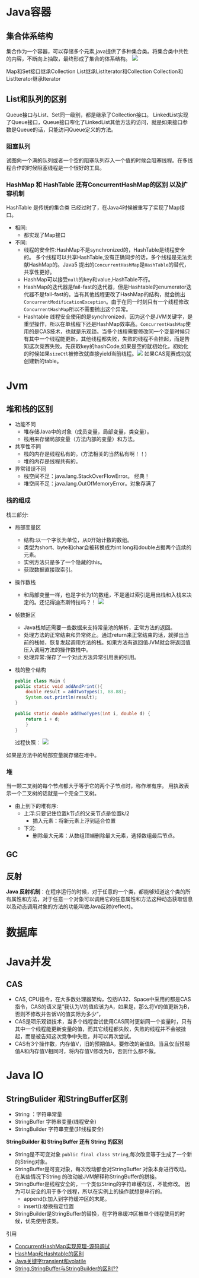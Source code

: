 # Java容器
## 集合体系结构

集合作为一个容器，可以存储多个元素,java提供了多种集合类。将集合类中共性的内容，不断向上抽取，最终形成了集合的体系结构。 
 ![](https://img-blog.csdn.net/20150501232236784)
 
 Map和Set接口继承Collection
 List继承ListIterator和Collection
 Collection和ListIterator继承Iterator
 
 ## List和队列的区别
 
 Queue接口与List、Set同一级别，都是继承了Collection接口。
 LinkedList实现了Queue接口，Queue接口窄化了LinkedList其他方法的访问，就是如果接口参数是Queue的话，只能访问Queue定义的方法。
 
 ### 阻塞队列
试图向一个满的队列或者一个空的阻塞队列存入一个值的时候会阻塞线程。在多线程合作的时候阻塞线程是一个很好的工具。

### HashMap 和 HashTable 还有ConcurrentHashMap的区别 以及扩容机制
HashTable 是传统的集合类 已经过时了，在Java4时候被重写了实现了Map接口。

* 相同:
    * 都实现了Map接口
* 不同:
    * 线程的安全性:HashMap不是synchronized的，HashTable是线程安全的。
    多个线程可以共享HashTable,没有正确同步的话，多个线程是无法贡献HashMap的。Java5 提出的`ConcurrentHashMap`是`HashTable`的替代，共享性更好。
    * HashMap可以接受`null`的key和value,HashTable不行。
    * HashMap的迭代器是fail-fast的迭代器，但是Hashtable的enumerator迭代器不是fail-fast的。当有其他线程更改了HashMap的结构，就会抛出`ConcurrentModificationException`。由于在同一时刻只有一个线程修改`ConcurrentHashMap`所以不需要抛出这个异常。
    * Hashtable 线程安全使用的是synchronized，因为这个是JVM关键字，是重型操作，所以在单线程下还是HashMap效率高。`ConcurrentHashMap`使用的是CAS技术，也就是乐观锁。当多个线程需要修改同一个变量时候只有其中一个线程能更新，其他线程都失败，失败的线程不会挂起，而是告知这次竞赛失败。先获取key的hashCode,如果是空的就初始化，初始化的时候如果`sizeCtl`被修改就直接yield当前线程。![](https://img-blog.csdn.net/20160318105849333) 如果CAS竞赛成功就创建新的table。


# Jvm

## 堆和栈的区别

* 功能不同
    * 堆存储Java中的对象（成员变量，局部变量，类变量）。
    * 栈用来存储局部变量（方法内部的变量）和方法。
* 共享性不同
    * 栈的内存是线程私有的。(方法相关的当然私有啊！！)
    * 堆的内存是线程共有的。
* 异常错误不同
    * 栈空间不足：java.lang.StackOverFlowError。 经典！
    * 堆空间不足：java.lang.OutOfMemoryError。对象存满了

### 栈的组成

栈三部分:
* 局部变量区
    * 结构:以一个字长为单位，从0开始计数的数组。
    * 类型为short、byte和char会被转换成为int
        long和double占据两个连续的元素。
    * 实例方法只是多了一个隐藏的this。
    * 获取数据直接取索引。
* 操作数栈
    * 和局部变量一样，也是字长为1的数组，不是通过索引是用出栈和入栈来决定的。还记得迪杰斯特拉吗？！
    ![](https://iamjohnnyzhuang.github.io/public/upload/4.png)
* 帧数据区
    * Java栈帧还需要一些数据来支持常量池的解析，正常方法的返回。
    * 处理方法的正常结束和异常终止。通过return来正常结束的话，就弹出当前的栈帧，恢复发起调用方法的栈。如果方法有返回值JVM就会将返回值压入调用方法的操作数栈中。
    * 处理异常:保存了一个对此方法异常引用表的引用。
* 栈的整个结构

    ```java
    public class Main {
    public static void addAndPrint(){
        double result = addTwoTypes(1, 88.88);
        System.out.println(result);
    }

    public static double addTwoTypes(int i, double d) {
        return i + d;
        }
    }
    ```
    
    
    过程快照：
    ![](https://iamjohnnyzhuang.github.io/public/upload/5.png)


如果是方法中的局部变量就存储在堆中。

### 堆
当一颗二叉树的每个节点都大于等于它的两个子节点时，称作堆有序。
用执政表示一个二叉树的话就是一个完全二叉树。

* 由上到下的堆有序:
    * 上浮:只要记住位置k节点的父亲节点是位置k/2
        * 插入元素：将新元素上浮到适合位置
    * 下沉:
        * 删除最大元素：从数组顶端删除最大元素，选择数组最后节点。


## GC

## 反射
**Java 反射机制**：在程序运行的时候，对于任意的一个类，都能够知道这个类的所有属性和方法，对于任意一个对象可以调用它的任意属性和方法这种动态获取信息以及动态调用对象的方法的功能叫做Java反射(reflect)。

# 数据库


# Java并发

## CAS
* CAS, CPU指令，在大多数处理器架构，包括IA32、Space中采用的都是CAS指令，CAS的语义是“我认为V的值应该为A，如果是，那么将V的值更新为B，否则不修改并告诉V的值实际为多少”，
* CAS是项乐观锁技术，当多个线程尝试使用CAS同时更新同一个变量时，只有其中一个线程能更新变量的值，而其它线程都失败，失败的线程并不会被挂起，而是被告知这次竞争中失败，并可以再次尝试。
* CAS有3个操作数，内存值V，旧的预期值A，要修改的新值B。当且仅当预期值A和内存值V相同时，将内存值V修改为B，否则什么都不做。
# Java IO
## StringBulider 和StringBuffer区别

* String ：字符串常量
* StringBuffer 字符串变量(线程安全)
* StringBuilder 字符串变量(非线程安全)

**StringBuilder 和 StringBuffer 还有 String 的区别**
* String是不可变对象 `public final class String`,每次改变等于生成了一个新的String对象。
* StringBuffer是可变对象，每次改动都会对StringBuffer 对象本身进行改动。在某些情况下String 的改动被JVM解释称StringBuffer的拼接。
* StringBuffer是线程安全的，一个类似String的字符串缓存区，不能修改。
因为可以安全的用于多个线程，所以在实例上的操作就想是串行的。
    * append():加入到字符缓冲区的末尾。
    * insert():替换指定位置
* StringBuilder是StringBuffer的替换，在字符串缓冲区被单个线程使用的时候，优先使用该类。


引用
* [ConcurrentHashMap实现原理-源码调试](https://blog.csdn.net/xuxu120/article/details/52326772)
* [HashMap和Hashtable的区别](http://www.importnew.com/7010.html)
* [Java关键字transient和volatile](https://dongruan00.iteye.com/blog/2090116)
* [String,StringBuffer与StringBuilder的区别??](https://blog.csdn.net/rmn190/article/details/1492013)
